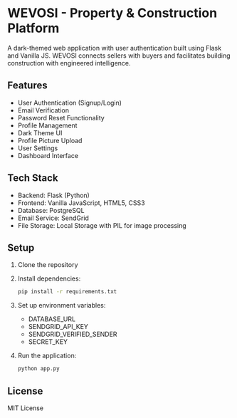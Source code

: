 # WEVOSI - Property & Construction Platform

A dark-themed web application with user authentication built using Flask and Vanilla JS. WEVOSI connects sellers with buyers and facilitates building construction with engineered intelligence.

## Features

- User Authentication (Signup/Login)
- Email Verification
- Password Reset Functionality
- Profile Management
- Dark Theme UI
- Profile Picture Upload
- User Settings
- Dashboard Interface

## Tech Stack

- Backend: Flask (Python)
- Frontend: Vanilla JavaScript, HTML5, CSS3
- Database: PostgreSQL
- Email Service: SendGrid
- File Storage: Local Storage with PIL for image processing

## Setup

1. Clone the repository
2. Install dependencies:
   ```bash
   pip install -r requirements.txt
   ```
3. Set up environment variables:
   - DATABASE_URL
   - SENDGRID_API_KEY
   - SENDGRID_VERIFIED_SENDER
   - SECRET_KEY

4. Run the application:
   ```bash
   python app.py
   ```

## License

MIT License
